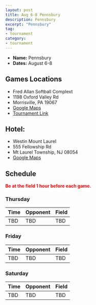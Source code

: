 ```yaml
---
layout: post
title: Aug 6-8 Pennsbury
description: Pennsbury
excerpt: "Pennsbury"
tag:
- tournament
category:
- tournament
---
```

* **Name:** Pennsbury
* **Dates:** August 6-8

## Games Locations
* Fred Allan Softball Complext
* 1198 Oxford Valley Rd
* Morrisville, PA 19067
* [Google Maps](https://goo.gl/maps/4NZ3GpBEzpHkqjuEA)
* [Tournament Link](http://pennsburyinvitational.com/tournament-fields/)

## Hotel:
* Westin Mount Laurel
* 555 Fellowship Rd
* Mt Laurel Township, NJ 08054
* [Google Maps](https://goo.gl/maps/4kQX4LzQJ7dmM7Hh8)
  
## Schedule
**<span style="color:red">Be at the field 1 hour before each game.</span>**

### Thursday
| Time     | Opponent       | Field |
|:---      |:---            |:---   |
| TBD      | TBD            |TBD    |

### Friday
| Time     | Opponent       | Field |
|:---      |:---            |:---   |
| TBD      | TBD            |TBD    |

### Saturday
| Time     | Opponent       | Field |
|:---      |:---            |:---   |
| TBD      | TBD            |TBD    |
